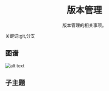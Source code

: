<h1 align="center">版本管理</h1>
<p align="center">版本管理的相关事项。</p>
<p">关键词:git,分支</p>

## 图谱
![alt text](https://github.com/gonglei007/GameDevMind/blob/main/exports/5.2.版本管理.png?raw=true)

## 子主题
